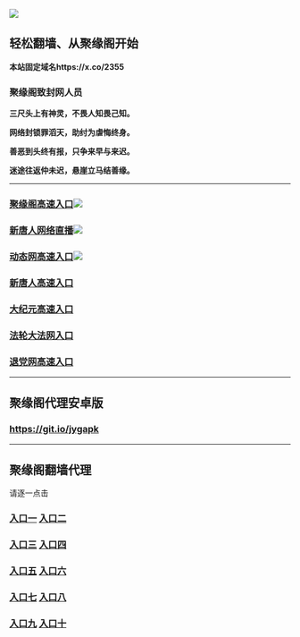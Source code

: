 
![](https://raw.githubusercontent.com/hao369/a/master/j.jpg)



## 轻松翻墙、从聚缘阁开始

**本站固定域名https://x.co/2355**

### 聚缘阁致封网人员

**三尺头上有神灵，不畏人知畏己知。**

**网络封锁罪滔天，助纣为虐悔终身。**

**善恶到头终有报，只争来早与来迟。**

**迷途往返仲未迟，悬崖立马结善缘。**





***

### [聚缘阁高速入口](http://4356a.jtz3.todovision.info)![](https://raw.githubusercontent.com/hao369/a/master/jyg.gif)

### [新唐人网络直播]( http://4356a.jtz3.todovision.info/t-1-1)![](https://raw.githubusercontent.com/hao369/a/master/jygtj.gif)

### [动态网高速入口](https://9ajfhoue9k.execute-api.ap-northeast-1.amazonaws.com/m9u7yt5/?id=2)![](https://raw.githubusercontent.com/hao369/a/master/jygdl.gif)

### [新唐人高速入口](https://9ajfhoue9k.execute-api.ap-northeast-1.amazonaws.com/m9u7yt5/?id=5)

### [大纪元高速入口](https://9ajfhoue9k.execute-api.ap-northeast-1.amazonaws.com/m9u7yt5/?id=7)

### [法轮大法网入口](https://9ajfhoue9k.execute-api.ap-northeast-1.amazonaws.com/m9u7yt5/?id=15)

### [退党网高速入口](https://9ajfhoue9k.execute-api.ap-northeast-1.amazonaws.com/m9u7yt5/?id=8)


***


##  聚缘阁代理安卓版

### https://git.io/jygapk


***


## 聚缘阁翻墙代理 

请逐一点击

### **[入口一](https://wcia2zdk4f.execute-api.eu-central-1.amazonaws.com/3425623d)** **[入口二](https://fahjt9uzgk.execute-api.ap-northeast-2.amazonaws.com/5847mju)**


### **[入口三](https://s3-ap-southeast-1.amazonaws.com/jyg4/jyg.html)**  **[入口四](https://s3-ap-northeast-1.amazonaws.com/jyg9/jyg.html)**

### **[入口五](https://s3.ap-south-1.amazonaws.com/jyg5/jyg.html)**  **[入口六](https://s3-us-west-2.amazonaws.com/jyg7/jyg.html)**


###  **[入口七](https://s3-us-west-1.amazonaws.com/jyg6/jyg.html)**  **[入口八](https://s3-eu-west-1.amazonaws.com/jyg8/jyg.html)**


###  **[入口九](https://s3.eu-central-1.amazonaws.com/jyg3/jyg.html)**  **[入口十](https://s3-ap-southeast-2.amazonaws.com/jyg1/jyg.html)**




